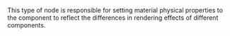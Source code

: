 This type of node is responsible for setting material physical properties to the component to reflect the differences in rendering effects of different components.